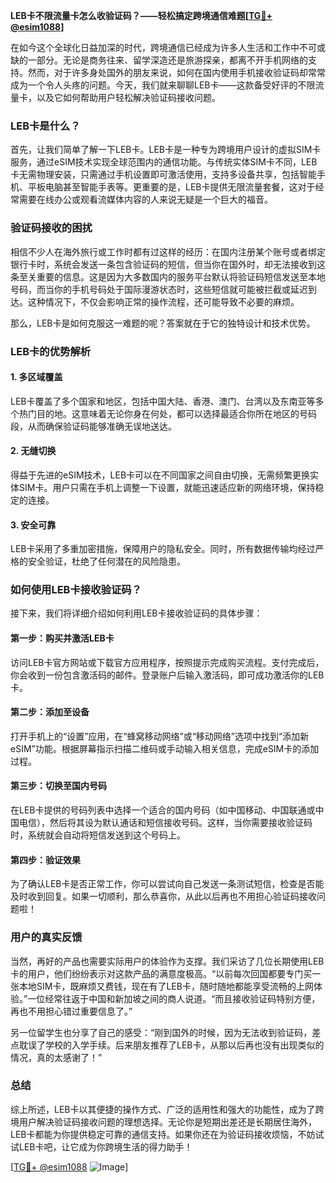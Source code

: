 **LEB卡不限流量卡怎么收验证码？——轻松搞定跨境通信难题[[TG💪+ @esim1088](https://t.me/s/esim1088)]**

在如今这个全球化日益加深的时代，跨境通信已经成为许多人生活和工作中不可或缺的一部分。无论是商务往来、留学深造还是旅游探亲，都离不开手机网络的支持。然而，对于许多身处国外的朋友来说，如何在国内使用手机接收验证码却常常成为一个令人头疼的问题。今天，我们就来聊聊LEB卡——这款备受好评的不限流量卡，以及它如何帮助用户轻松解决验证码接收问题。

### LEB卡是什么？

首先，让我们简单了解一下LEB卡。LEB卡是一种专为跨境用户设计的虚拟SIM卡服务，通过eSIM技术实现全球范围内的通信功能。与传统实体SIM卡不同，LEB卡无需物理安装，只需通过手机设置即可激活使用，支持多设备共享，包括智能手机、平板电脑甚至智能手表等。更重要的是，LEB卡提供无限流量套餐，这对于经常需要在线办公或观看流媒体内容的人来说无疑是一个巨大的福音。

### 验证码接收的困扰

相信不少人在海外旅行或工作时都有过这样的经历：在国内注册某个账号或者绑定银行卡时，系统会发送一条包含验证码的短信，但当你在国外时，却无法接收到这条至关重要的信息。这是因为大多数国内的服务平台默认将验证码短信发送至本地号码，而当你的手机号码处于国际漫游状态时，这些短信就可能被拦截或延迟到达。这种情况下，不仅会影响正常的操作流程，还可能导致不必要的麻烦。

那么，LEB卡是如何克服这一难题的呢？答案就在于它的独特设计和技术优势。

### LEB卡的优势解析

#### 1. **多区域覆盖**
LEB卡覆盖了多个国家和地区，包括中国大陆、香港、澳门、台湾以及东南亚等多个热门目的地。这意味着无论你身在何处，都可以选择最适合你所在地区的号码段，从而确保验证码能够准确无误地送达。

#### 2. **无缝切换**
得益于先进的eSIM技术，LEB卡可以在不同国家之间自由切换，无需频繁更换实体SIM卡。用户只需在手机上调整一下设置，就能迅速适应新的网络环境，保持稳定的连接。

#### 3. **安全可靠**
LEB卡采用了多重加密措施，保障用户的隐私安全。同时，所有数据传输均经过严格的安全验证，杜绝了任何潜在的风险隐患。

### 如何使用LEB卡接收验证码？

接下来，我们将详细介绍如何利用LEB卡接收验证码的具体步骤：

#### 第一步：购买并激活LEB卡
访问LEB卡官方网站或下载官方应用程序，按照提示完成购买流程。支付完成后，你会收到一份包含激活码的邮件。登录账户后输入激活码，即可成功激活你的LEB卡。

#### 第二步：添加至设备
打开手机上的“设置”应用，在“蜂窝移动网络”或“移动网络”选项中找到“添加新eSIM”功能。根据屏幕指示扫描二维码或手动输入相关信息，完成eSIM卡的添加过程。

#### 第三步：切换至国内号码
在LEB卡提供的号码列表中选择一个适合的国内号码（如中国移动、中国联通或中国电信），然后将其设为默认通话和短信接收号码。这样，当你需要接收验证码时，系统就会自动将短信发送到这个号码上。

#### 第四步：验证效果
为了确认LEB卡是否正常工作，你可以尝试向自己发送一条测试短信，检查是否能及时收到回复。如果一切顺利，那么恭喜你，从此以后再也不用担心验证码接收问题啦！

### 用户的真实反馈

当然，再好的产品也需要实际用户的体验作为支撑。我们采访了几位长期使用LEB卡的用户，他们纷纷表示对这款产品的满意度极高。“以前每次回国都要专门买一张本地SIM卡，既麻烦又费钱，现在有了LEB卡，随时随地都能享受流畅的上网体验。”一位经常往返于中国和新加坡之间的商人说道。“而且接收验证码特别方便，再也不用担心错过重要信息了。”

另一位留学生也分享了自己的感受：“刚到国外的时候，因为无法收到验证码，差点耽误了学校的入学手续。后来朋友推荐了LEB卡，从那以后再也没有出现类似的情况，真的太感谢了！”

### 总结

综上所述，LEB卡以其便捷的操作方式、广泛的适用性和强大的功能性，成为了跨境用户解决验证码接收问题的理想选择。无论你是短期出差还是长期居住海外，LEB卡都能为你提供稳定可靠的通信支持。如果你还在为验证码接收烦恼，不妨试试LEB卡吧，让它成为你跨境生活的得力助手！

[[TG💪+ @esim1088](https://t.me/s/esim1088) ![Image](https://i.postimg.cc/4NQfJmqS/Snipaste-2025-05-13-00-14-12.png)]